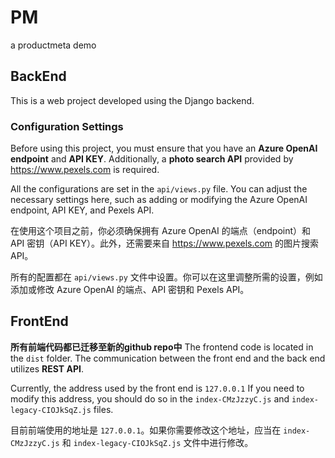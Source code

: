 # PM
 a productmeta demo

## BackEnd
 This is a web project developed using the Django backend.
### Configuration Settings
 Before using this project, you must ensure that you have an **Azure OpenAI endpoint** and **API KEY**. Additionally, a **photo search API** provided by https://www.pexels.com is required.
 
 All the configurations are set in the `api/views.py` file. You can adjust the necessary settings here, such as adding or modifying the Azure OpenAI endpoint, API KEY, and Pexels API.

 在使用这个项目之前，你必须确保拥有 Azure OpenAI 的端点（endpoint）和 API 密钥（API KEY）。此外，还需要来自 https://www.pexels.com 的图片搜索 API。

 所有的配置都在 `api/views.py` 文件中设置。你可以在这里调整所需的设置，例如添加或修改 Azure OpenAI 的端点、API 密钥和 Pexels API。

## FrontEnd
**所有前端代码都已迁移至新的github repo中**
 The frontend code is located in the `dist` folder.
 The communication between the front end and the back end utilizes **REST API**.
 
 Currently, the address used by the front end is `127.0.0.1` If you need to modify this address, you should do so in the `index-CMzJzzyC.js` and `index-legacy-CIOJkSqZ.js` files.
 
 目前前端使用的地址是 `127.0.0.1`。如果你需要修改这个地址，应当在 `index-CMzJzzyC.js` 和 `index-legacy-CIOJkSqZ.js` 文件中进行修改。 